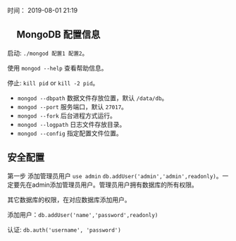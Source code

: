 时间： 2019-08-01 21:19

## 　MongoDB 配置信息

启动:  `./mongod 配置1 配置2`。

使用 `mongod --help` 查看帮助信息。

停止:  `kill pid` or `kill -2 pid`。

* `mongod --dbpath` 数据文件存放位置，默认 `/data/db`。
* `mongod --port` 服务端口，默认 `27017`。
* `mongod --fork` 后台进程方式运行。
* `mongod --logpath` 日志文件存放目录。
* `mongod --config` 指定配置文件位置。  

## 安全配置

第一步 添加管理员用户 `use admin` `db.addUser('admin','admin',readonly)`。一定要先在admin添加管理员用户。管理员用户拥有数据库的所有权限。

其它数据库的权限，在对应数据库添加用户。

添加用户：`db.addUser('name','password',readonly)`

认证: `db.auth('username', 'password')`
